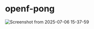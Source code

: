 # openf-pong

![Screenshot from 2025-07-06 15-37-59](https://github.com/user-attachments/assets/b287a65f-3143-4e44-a729-fa631041da58)
